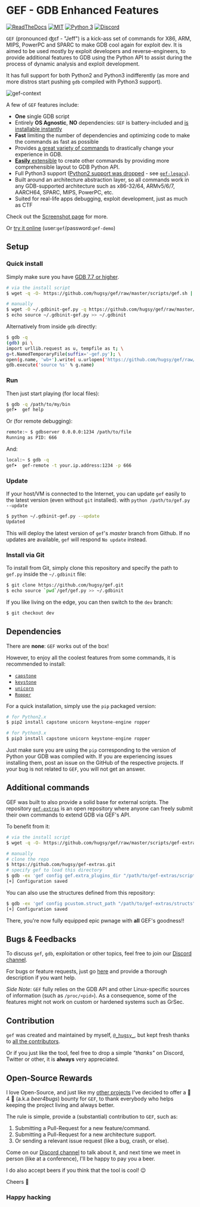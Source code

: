 # GEF - GDB Enhanced Features #

[![ReadTheDocs](https://readthedocs.org/projects/gef/badge/?version=master)](https://gef.readthedocs.org/en/master/) [![MIT](https://img.shields.io/packagist/l/doctrine/orm.svg?maxAge=2592000?style=plastic)](https://github.com/hugsy/gef/blob/master/LICENSE) [![Python 3](https://img.shields.io/badge/Python-3-green.svg)](https://github.com/hugsy/gef/) [![Discord](https://img.shields.io/badge/Discord-GDB--GEF-yellow)](https://discord.gg/HCS8Hg7)

`GEF` (pronounced ʤɛf - "Jeff") is a kick-ass set of commands for X86, ARM, MIPS, PowerPC and SPARC to make GDB cool again for exploit dev. It is aimed to be used mostly by exploit developers and reverse-engineers, to provide additional features to GDB using the Python API to assist during the process of dynamic analysis and exploit development.

It has full support for both Python2 and Python3 indifferently (as more and more
distros start pushing `gdb` compiled with Python3 support).

![gef-context](https://i.imgur.com/E3EuQPs.png)

A few of `GEF` features include:

  * **One** single GDB script
  * Entirely **OS Agnostic**, **NO** dependencies: `GEF` is battery-included and [is installable instantly](https://gef.readthedocs.io/en/master/#setup)
  * **Fast** limiting the number of dependencies and optimizing code to make the commands as fast as possible
  * Provides [a great variety of commands](https://gef.readthedocs.io/en/master/commands/) to drastically change your experience in GDB.
  * [**Easily** extensible](https://gef.readthedocs.io/en/master/api/) to create other commands by providing more comprehensible layout to GDB Python API.
  * Full Python3 support ([Python2 support was dropped](https://github.com/hugsy/gef/releases/tag/2020.03) - see [`gef-legacy`](https://github.com/hugsy/gef-legacy)).
  * Built around an architecture abstraction layer, so all commands work in any GDB-supported architecture such as x86-32/64, ARMv5/6/7, AARCH64, SPARC, MIPS, PowerPC, etc.
  * Suited for real-life apps debugging, exploit development, just as much as CTF

Check out the [Screenshot page](https://gef.readthedocs.io/en/master/screenshots/) for more.

Or [try it online](https://demo.gef.blah.cat) (user:`gef`/password:`gef-demo`)


## Setup ##

### Quick install ###

Simply make sure you have [GDB 7.7 or higher](https://www.gnu.org/s/gdb).

```bash
# via the install script
$ wget -q -O- https://github.com/hugsy/gef/raw/master/scripts/gef.sh | sh

# manually
$ wget -O ~/.gdbinit-gef.py -q https://github.com/hugsy/gef/raw/master/gef.py
$ echo source ~/.gdbinit-gef.py >> ~/.gdbinit
```


Alternatively from inside `gdb` directly:

```bash
$ gdb -q
(gdb) pi \
import urllib.request as u, tempfile as t; \
g=t.NamedTemporaryFile(suffix='-gef.py'); \
open(g.name, 'wb+').write( u.urlopen('https://github.com/hugsy/gef/raw/master/gef.py').read() ); \
gdb.execute('source %s' % g.name)
```

### Run ###

Then just start playing (for local files):

```bash
$ gdb -q /path/to/my/bin
gef➤  gef help
```

Or (for remote debugging):

```bash
remote:~ $ gdbserver 0.0.0.0:1234 /path/to/file
Running as PID: 666
```

And:

```bash
local:~ $ gdb -q
gef➤  gef-remote -t your.ip.address:1234 -p 666
```



### Update ###

If your host/VM is connected to the Internet, you can update `gef` easily to the
latest version (even without `git` installed). with
`python /path/to/gef.py --update`

```bash
$ python ~/.gdbinit-gef.py --update
Updated
```

This will deploy the latest version of `gef`'s _master_ branch from Github.
If no updates are available, `gef` will respond `No update` instead.


### Install via Git ###

To install from Git, simply clone this repository and specify the path to
`gef.py` inside the `~/.gdbinit` file:

```bash
$ git clone https://github.com/hugsy/gef.git
$ echo source `pwd`/gef/gef.py >> ~/.gdbinit
```

If you like living on the edge, you can then switch to the `dev` branch:

```bash
$ git checkout dev
```


## Dependencies ##

There are **none**: `GEF` works out of the box!

However, to enjoy all the coolest features from some commands, it is recommended
to install:

- [`capstone`](https://github.com/aquynh/capstone)
- [`keystone`](https://github.com/keystone-engine/keystone)
- [`unicorn`](https://github.com/unicorn-engine/unicorn)
- [`Ropper`](https://github.com/sashs/ropper)


For a quick installation, simply use the `pip` packaged version:

```bash
# for Python2.x
$ pip2 install capstone unicorn keystone-engine ropper

# for Python3.x
$ pip3 install capstone unicorn keystone-engine ropper
```

Just make sure you are using the `pip` corresponding to the version of Python
your GDB was compiled with. If you are experiencing issues installing them,
post an issue on the GitHub of the respective projects. If your bug is not
related to `GEF`, you will not get an answer.


## Additional commands ##

GEF was built to also provide a solid base for external scripts. The
repository [`gef-extras`](https://github.com/hugsy/gef-extras) is an open
repository where anyone can freely submit their own commands to extend GDB via
GEF's API.

To benefit from it:
```bash
# via the install script
$ wget -q -O- https://github.com/hugsy/gef/raw/master/scripts/gef-extras.sh | sh

# manually
# clone the repo
$ https://github.com/hugsy/gef-extras.git
# specify gef to load this directory
$ gdb -ex 'gef config gef.extra_plugins_dir "/path/to/gef-extras/scripts"' -ex 'gef save' -ex quit
[+] Configuration saved
```

You can also use the structures defined from this repository:
```bash
$ gdb -ex 'gef config pcustom.struct_path "/path/to/gef-extras/structs"' -ex 'gef save' -ex quit
[+] Configuration saved
```

There, you're now fully equipped epic pwnage with **all** GEF's goodness!!


## Bugs & Feedbacks ##

To discuss `gef`, `gdb`, exploitation or other topics, feel free to join our [Discord channel](https://discord.gg/HCS8Hg7).

For bugs or feature requests, just go [here](https://github.com/hugsy/gef/issues) and provide a thorough description if you want help.

_Side Note_: `GEF` fully relies on the GDB API and other Linux-specific sources of information (such as `/proc/<pid>`). As a consequence, some of the features might not work on custom or hardened systems such as GrSec.

## Contribution ##

`gef` was created and maintained by myself, [`@_hugsy_`](https://twitter.com/_hugsy_), but kept fresh thanks to [all the contributors](https://github.com/hugsy/gef/graphs/contributors).

Or if you just like the tool, feel free to drop a simple *"thanks"* on Discord, Twitter or other, it is **always** very appreciated.



## Open-Source Rewards ##

I love Open-Source, and just like my [other projects](https://proxenet.readthedocs.io/en/latest/#contributing) I've decided to offer a :beer: 4 :bug: (a.k.a *beer4bugs*) bounty for `GEF`, to thank everybody who helps keeping the project living and always better.

The rule is simple, provide a (substantial) contribution to `GEF`, such as:

   1. Submitting a Pull-Request for a new feature/command.
   2. Submitting a Pull-Request for a new architecture support.
   3. Or sending a relevant issue request (like a bug, crash, or else).

Come on our [Discord channel](https://discord.gg/HCS8Hg7) to talk about it, and next time we meet in person (like at a conference), I'll be happy to pay you a beer.

I do also accept beers if you think that the tool is cool! :wink:

Cheers :beers:

### Happy hacking ###
